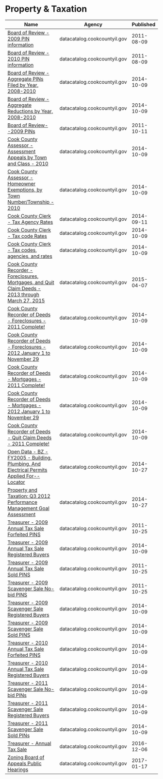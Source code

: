 # Property & Taxation

Name | Agency | Published
---- | ---- | ---------
[Board of Review - 2009 PIN information](../socrata/excn-ffg4.md) | datacatalog.cookcountyil.gov | 2011-08-09
[Board of Review - 2010 PIN information](../socrata/ex8q-9kx6.md) | datacatalog.cookcountyil.gov | 2011-08-09
[Board of Review - Aggregate PINs Filed by Year, 2008-2010](../socrata/5rda-zdwv.md) | datacatalog.cookcountyil.gov | 2014-10-09
[Board of Review - Aggregate Reductions by Year, 2008-2010](../socrata/mjy2-gcmv.md) | datacatalog.cookcountyil.gov | 2014-10-09
[Board of Review--2009 PINs](../socrata/nd8c-ym5v.md) | datacatalog.cookcountyil.gov | 2011-10-11
[Cook County Assessor - Assessment Appeals by Town and Class - 2010](../socrata/qh99-2dvn.md) | datacatalog.cookcountyil.gov | 2014-10-09
[Cook County Assessor - Homeowner Exemptions, by Town Number/Township - 2010](../socrata/p7tk-4qhq.md) | datacatalog.cookcountyil.gov | 2014-10-09
[Cook County Clerk - Tax Agency Rates](../socrata/9sgn-ibhu.md) | datacatalog.cookcountyil.gov | 2014-09-11
[Cook County Clerk - Tax code Rates](../socrata/8vrk-e2ck.md) | datacatalog.cookcountyil.gov | 2014-10-09
[Cook County Clerk - Tax codes, agencies, and rates](../socrata/9sqg-vznj.md) | datacatalog.cookcountyil.gov | 2014-10-09
[Cook County Recorder - Foreclosures, Mortgages, and Quit Claim Deeds - 2013 through March 27, 2015](../socrata/4f2q-h3b7.md) | datacatalog.cookcountyil.gov | 2015-04-07
[Cook County Recorder of Deeds - Foreclosures - 2011 Complete!](../socrata/epxa-9ihc.md) | datacatalog.cookcountyil.gov | 2014-10-09
[Cook County Recorder of Deeds - Foreclosures - 2012 January 1 to November 29](../socrata/9br9-dhca.md) | datacatalog.cookcountyil.gov | 2014-10-09
[Cook County Recorder of Deeds - Mortgages - 2011 Complete!](../socrata/33fu-uwca.md) | datacatalog.cookcountyil.gov | 2014-10-09
[Cook County Recorder of Deeds - Mortgages - 2012 January 1 to November 29](../socrata/myuk-usmm.md) | datacatalog.cookcountyil.gov | 2014-10-09
[Cook County Recorder of Deeds - Quit Claim Deeds - 2011 Complete!](../socrata/dskn-nj3p.md) | datacatalog.cookcountyil.gov | 2014-10-09
[Open Data - BZ - FY2005 - Building, Plumbing, And Electrical Permits Applied For-- Locator](../socrata/iiq4-y58u.md) | datacatalog.cookcountyil.gov | 2014-10-27
[Property and Taxation: Q3 2012 Performance Management Goal Assessment](../socrata/3bce-kp2x.md) | datacatalog.cookcountyil.gov | 2014-10-27
[Treasurer - 2009 Annual Tax Sale Forfeited PINS](../socrata/59pv-ew92.md) | datacatalog.cookcountyil.gov | 2011-10-25
[Treasurer - 2009 Annual Tax Sale Registered Buyers](../socrata/hfg5-6mz7.md) | datacatalog.cookcountyil.gov | 2014-10-09
[Treasurer - 2009 Annual Tax Sale Sold PINS](../socrata/ae8r-hsd6.md) | datacatalog.cookcountyil.gov | 2011-10-25
[Treasurer - 2009 Scavenger Sale No-bid PINS](../socrata/srx8-x3i5.md) | datacatalog.cookcountyil.gov | 2011-10-25
[Treasurer - 2009 Scavenger Sale Registered Buyers](../socrata/6tn4-u7fq.md) | datacatalog.cookcountyil.gov | 2014-10-09
[Treasurer - 2009 Scavenger Sale Sold PINS](../socrata/wsmt-5pai.md) | datacatalog.cookcountyil.gov | 2014-10-09
[Treasurer - 2010 Annual Tax Sale Forfeited PINS](../socrata/iydd-mh8u.md) | datacatalog.cookcountyil.gov | 2014-10-09
[Treasurer - 2010 Annual Tax Sale Registered Buyers](../socrata/g322-ktce.md) | datacatalog.cookcountyil.gov | 2014-10-09
[Treasurer - 2011 Scavenger Sale No-bid PINs](../socrata/z5gk-rh7u.md) | datacatalog.cookcountyil.gov | 2014-10-09
[Treasurer - 2011 Scavenger Sale Registered Buyers](../socrata/dren-9pwe.md) | datacatalog.cookcountyil.gov | 2014-10-09
[Treasurer - 2011 Scavenger Sale Sold PINs](../socrata/qr56-3n7b.md) | datacatalog.cookcountyil.gov | 2014-10-09
[Treasurer - Annual Tax Sale](../socrata/55ju-2fs9.md) | datacatalog.cookcountyil.gov | 2016-12-06
[Zoning Board of Appeals Public Hearings](../socrata/gsgc-7puf.md) | datacatalog.cookcountyil.gov | 2017-01-17

